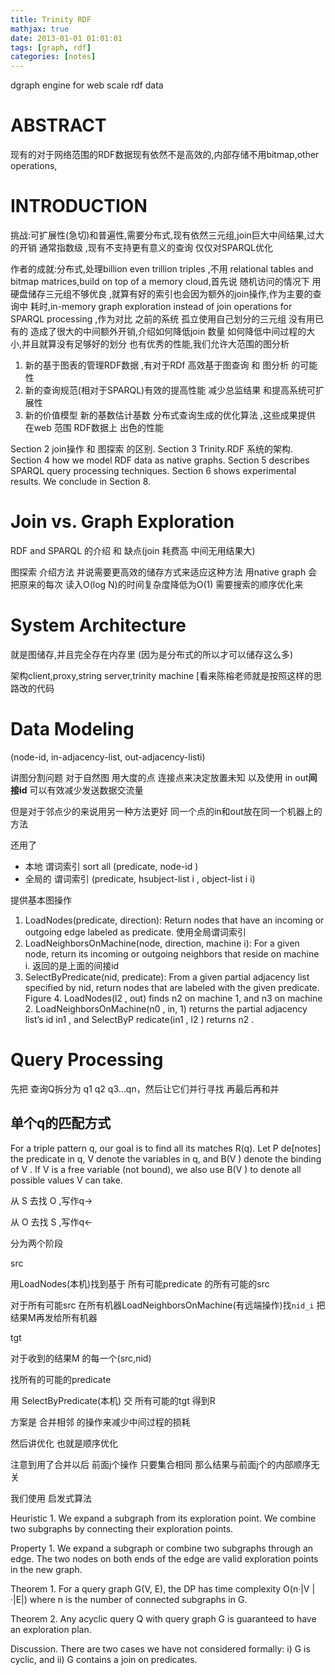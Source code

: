 ```yaml
---
title: Trinity RDF
mathjax: true
date: 2013-01-01 01:01:01
tags: [graph, rdf]
categories: [notes]
---
```


dgraph engine for web scale rdf data

# ABSTRACT

  现有的对于网络范围的RDF数据现有依然不是高效的,内部存储不用bitmap,other operations,

# INTRODUCTION

挑战:可扩展性(急切)和普遍性,需要分布式,现有依然三元组,join巨大中间结果,过大的开销 通常指数级 ,现有不支持更有意义的查询 仅仅对SPARQL优化

作者的成就:分布式,处理billion even trillion triples ,不用 relational tables and bitmap matrices,build on top of a memory cloud,首先说 随机访问的情况下 用硬盘储存三元组不够优良 ,就算有好的索引也会因为额外的join操作,作为主要的查询中 耗时,in-memory graph exploration instead of join operations for SPARQL processing ,作为对比 之前的系统 孤立使用自己划分的三元组 没有用已有的 造成了很大的中间额外开销,介绍如何降低join 数量 如何降低中间过程的大小,并且就算没有足够好的划分 也有优秀的性能,我们允许大范围的图分析

 1. 新的基于图表的管理RDF数据 ,有对于RDf 高效基于图查询 和 图分析 的可能性
 2. 新的查询规范(相对于SPARQL)有效的提高性能 减少总监结果 和提高系统可扩展性
 3. 新的价值模型 新的基数估计基数 分布式查询生成的优化算法 ,这些成果提供 在web 范围 RDF数据上 出色的性能

Section 2  join操作 和 图探索 的区别. Section 3 Trinity.RDF 系统的架构. Section 4 how we model RDF data as native graphs. Section 5 describes SPARQL query processing techniques. Section 6 shows experimental results. We conclude in Section 8.

# Join vs. Graph Exploration

RDF and SPARQL 的介绍 和 缺点(join 耗费高 中间无用结果大)

图探索 介绍方法 并说需要更高效的储存方式来适应这种方法 用native graph 会把原来的每次 读入O(log N)的时间复杂度降低为O(1) 需要搜索的顺序优化来 

# System Architecture

就是图储存,并且完全存在内存里 (因为是分布式的所以才可以储存这么多)

架构client,proxy,string server,trinity machine [看来陈榕老师就是按照这样的思路改的代码

# Data Modeling

(node-id, in-adjacency-list, out-adjacency-listi)

讲图分割问题 对于自然图 用大度的点 连接点来决定放置未知 以及使用 in out**间接id**  可以有效减少发送数据交流量

但是对于邻点少的来说用另一种方法更好 同一个点的in和out放在同一个机器上的方法

还用了
 * 本地 谓词索引 sort all (predicate, node-id )
 * 全局的 谓词索引 (predicate, hsubject-list i , object-list i i)

提供基本图操作
1. LoadNodes(predicate, direction): Return nodes that have an incoming or outgoing edge labeled as predicate. 使用全局谓词索引
2. LoadNeighborsOnMachine(node, direction, machine i): For a given node, return its incoming or outgoing neighbors that reside on machine i. 返回的是上面的间接id
3. SelectByPredicate(nid, predicate): From a given partial adjacency list specified by nid, return nodes that are labeled with the given predicate.
Figure 4.
LoadNodes(l2 , out) finds n2 on machine 1, and n3 on machine 2. LoadNeighborsOnMachine(n0 , in, 1) returns the partial adjacency list’s id in1 , and SelectByP redicate(in1 , l2 ) returns n2 .

# Query Processing

先把 查询Q拆分为 q1 q2 q3...qn，然后让它们并行寻找 再最后再和并

## 单个q的匹配方式

For a triple pattern q, our goal is to find all its matches R(q). Let P de[notes] the predicate in q, V denote the variables in q, and B(V ) denote the binding of V . If V is a free variable (not bound), we also use B(V ) to denote all possible values V can take.

从 S 去找 O ,写作q→

从 O 去找 S ,写作q←

分为两个阶段

src

用LoadNodes(本机)找到基于 所有可能predicate 的所有可能的src 

对于所有可能src  在所有机器LoadNeighborsOnMachine(有远端操作)找`nid_i` 把结果M再发给所有机器

tgt

对于收到的结果M 的每一个(src,nid)

找所有的可能的predicate

用 SelectByPredicate(本机) 交 所有可能的tgt 得到R

方案是 合并相邻 的操作来减少中间过程的损耗

然后讲优化 也就是顺序优化

注意到用了合并以后 前面j个操作 只要集合相同 那么结果与前面j个的内部顺序无关

我们使用 启发式算法

Heuristic 1. We expand a subgraph from its exploration point. We combine two subgraphs by connecting their exploration points.

Property 1. We expand a subgraph or combine two subgraphs through an edge. The two nodes on both ends of the edge are valid exploration points in the new graph.

Theorem 1. For a query graph G(V, E), the DP has time complexity O(n·|V |·|E|) where n is the number of connected subgraphs in G.

Theorem 2. Any acyclic query Q with query graph G is guaranteed to have an exploration plan.

Discussion. There are two cases we have not considered formally: i) G is cyclic, and ii) G contains a join on predicates.























